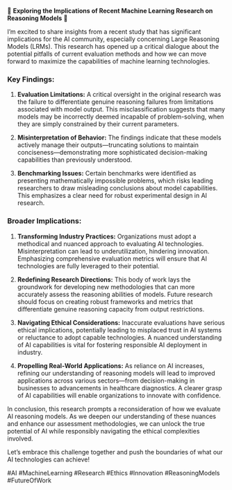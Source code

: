 🚀 **Exploring the Implications of Recent Machine Learning Research on Reasoning Models** 🚀

I’m excited to share insights from a recent study that has significant implications for the AI community, especially concerning Large Reasoning Models (LRMs). This research has opened up a critical dialogue about the potential pitfalls of current evaluation methods and how we can move forward to maximize the capabilities of machine learning technologies.

### **Key Findings:**
1. **Evaluation Limitations:** A critical oversight in the original research was the failure to differentiate genuine reasoning failures from limitations associated with model output. This misclassification suggests that many models may be incorrectly deemed incapable of problem-solving, when they are simply constrained by their current parameters.  
   
2. **Misinterpretation of Behavior:** The findings indicate that these models actively manage their outputs—truncating solutions to maintain conciseness—demonstrating more sophisticated decision-making capabilities than previously understood.

3. **Benchmarking Issues:** Certain benchmarks were identified as presenting mathematically impossible problems, which risks leading researchers to draw misleading conclusions about model capabilities. This emphasizes a clear need for robust experimental design in AI research.

### **Broader Implications:**

1. **Transforming Industry Practices:** Organizations must adopt a methodical and nuanced approach to evaluating AI technologies. Misinterpretation can lead to underutilization, hindering innovation. Emphasizing comprehensive evaluation metrics will ensure that AI technologies are fully leveraged to their potential.

2. **Redefining Research Directions:** This body of work lays the groundwork for developing new methodologies that can more accurately assess the reasoning abilities of models. Future research should focus on creating robust frameworks and metrics that differentiate genuine reasoning capacity from output restrictions.

3. **Navigating Ethical Considerations:** Inaccurate evaluations have serious ethical implications, potentially leading to misplaced trust in AI systems or reluctance to adopt capable technologies. A nuanced understanding of AI capabilities is vital for fostering responsible AI deployment in industry.

4. **Propelling Real-World Applications:** As reliance on AI increases, refining our understanding of reasoning models will lead to improved applications across various sectors—from decision-making in businesses to advancements in healthcare diagnostics. A clearer grasp of AI capabilities will enable organizations to innovate with confidence.

In conclusion, this research prompts a reconsideration of how we evaluate AI reasoning models. As we deepen our understanding of these nuances and enhance our assessment methodologies, we can unlock the true potential of AI while responsibly navigating the ethical complexities involved.

Let’s embrace this challenge together and push the boundaries of what our AI technologies can achieve!

#AI #MachineLearning #Research #Ethics #Innovation #ReasoningModels #FutureOfWork